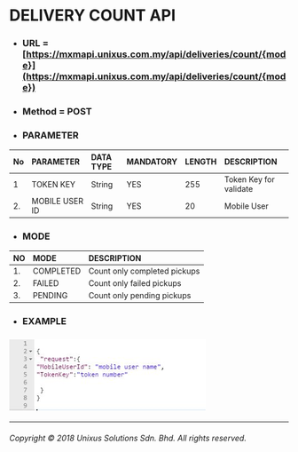 # DELIVERY COUNT API

* ### URL = [https://mxmapi.unixus.com.my/api/deliveries/count/{mode}](https://mxmapi.unixus.com.my/api/deliveries/count/{mode})
* ### Method = POST
* ### PARAMETER

| No | PARAMETER | DATA TYPE | MANDATORY | LENGTH | DESCRIPTION |
| :--- | :--- | :--- | :--- | :--- | :--- |
| 1 | TOKEN KEY | String | YES | 255 | Token Key for validate |
| 2. | MOBILE USER ID | String | YES | 20 | Mobile User |

* ### MODE

| NO | MODE | DESCRIPTION |
| :--- | :--- | :--- |
| 1. | COMPLETED | Count only completed pickups |
| 2. | FAILED | Count only failed pickups |
| 3. | PENDING | Count only pending pickups |

* ### EXAMPLE

### ![](/assets/delicoujson.JPG)

---

###### Copyright © 2018 Unixus Solutions Sdn. Bhd. All rights reserved.



